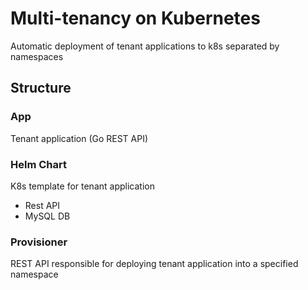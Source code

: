 # Multi-tenancy on Kubernetes
Automatic deployment of tenant applications to k8s separated by namespaces

## Structure

### App
Tenant application (Go REST API)

### Helm Chart
K8s template for tenant application

- Rest API
- MySQL DB

### Provisioner
REST API responsible for deploying tenant application into a specified namespace